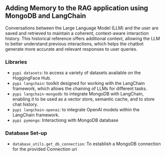 ## Adding Memory to the RAG application using MongoDB and LangChain

Conversations between the Large Language Model (LLM) and the user are saved and retrieved to maintain a coherent, context-aware interaction history. This historical reference offers additional context, allowing the LLM to better understand previous interactions, which helps the chatbot generate more accurate and relevant responses to user queries.

### Libraries

- `pypi datasets`: to access a variety of datasets available on the HuggingFace Hub.
- `pypi langchain`: toolkit designed for working with the LangChain framework, which allows the chaining of LLMs for different tasks.
- `pypi langchain-mongodb`: to integrate MongoDB with LangChain, enabling it to be used as a vector store, semantic cache, and to store chat history.
- `pypi langchain-openai`: to integrate OpenAI models within the LangChain framework.
- `pypi pymongo`: Interactiong with MongoDB database

### Database Set-up

- `database_utils.get_db_connection`: To establish a MongoDB connection for the provided Connection uri


